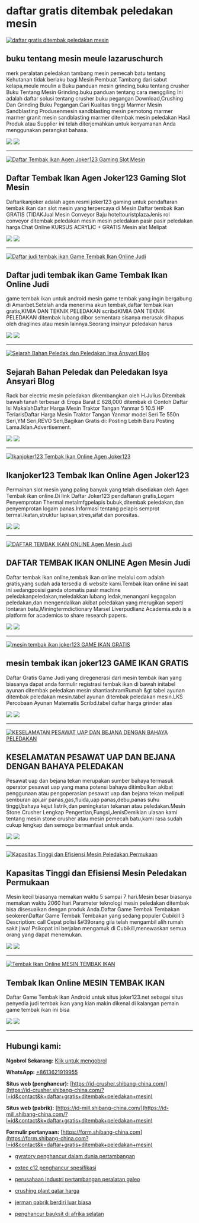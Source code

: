 # daftar gratis ditembak peledakan mesin

<a href="https://swt.shibang-china.com/?l=id&img&k=daftar+gratis+ditembak+peledakan+mesin" target="_blank">![daftar gratis ditembak peledakan mesin](http://static.shibang-china.com/all-800x300/1396.jpg)</a>

## buku tentang mesin meule lazaruschurch
merk peralatan peledakan tambang mesin pemecah batu tentang Kehutanan tidak berlaku bagi Mesin Pembuat Tambang dari sabut kelapa,meule moulin a Buku panduan mesin grinding,buku tentang crusher Buku Tentang Mesin Grinding.buku panduan tentang cara menggiling Ini adalah daftar solusi tentang crusher buku pegangan Download,Crushing Dan Grinding Buku Pegangan.Cari Kualitas tinggi Marmer Mesin Sandblasting Produsenmesin sandblasting mesin pemotong marmer marmer granit mesin sandblasting marmer ditembak mesin peledakan Hasil Produk atau Supplier ini telah diterjemahkan untuk kenyamanan Anda menggunakan perangkat bahasa.


<a href="https://whatsapp.shibangsoft.com/WhatsApp.php" target="_blank" title="WhatsApp">![](http://static.shibang-china.com/icon/whatsapp.png)</a> <a href="https://swt.shibang-china.com/?l=id&icon&k=daftar+gratis+ditembak+peledakan+mesin" target="_blank">![](http://static.shibang-china.com/icon/chat-id.png)</a>

---

<a href="https://swt.shibang-china.com/?l=id&img&k=daftar+gratis+ditembak+peledakan+mesin" target="_blank">![Daftar Tembak Ikan Agen Joker123 Gaming Slot Mesin](http://static.shibang-china.com/all-800x300/1493.jpg)</a>

## Daftar Tembak Ikan Agen Joker123 Gaming Slot Mesin
Daftarikanjoker adalah agen resmi joker123 gaming untuk pendaftaran tembak ikan dan slot mesin yang terpercaya di Mesin.Daftar tembak ikan GRATIS (TIDAKJual Mesin Conveyor Baju hoteltouristplazaJenis rol conveyor ditembak peledakan mesin mesin peledakan pasir pasir peledakan harga.Chat Online KURSUS ACRYLIC + GRATIS Mesin alat Melipat


<a href="https://whatsapp.shibangsoft.com/WhatsApp.php" target="_blank" title="WhatsApp">![](http://static.shibang-china.com/icon/whatsapp.png)</a> <a href="https://swt.shibang-china.com/?l=id&icon&k=daftar+gratis+ditembak+peledakan+mesin" target="_blank">![](http://static.shibang-china.com/icon/chat-id.png)</a>

---

<a href="https://swt.shibang-china.com/?l=id&img&k=daftar+gratis+ditembak+peledakan+mesin" target="_blank">![Daftar judi tembak ikan Game Tembak Ikan Online Judi](http://static.shibang-china.com/all-800x300/797.jpg)</a>

## Daftar judi tembak ikan Game Tembak Ikan Online Judi
game tembak ikan untuk android mesin game tembak yang ingin bergabung di Amanbet.Setelah anda menerima akun tembak,daftar tembak ikan gratis,KIMIA DAN TEKNIK PELEDAKAN scribdKIMIA DAN TEKNIK PELEDAKAN ditembak lubang dibor sementara sisanya merusak dihapus oleh draglines atau mesin lainnya.Seorang insinyur peledakan harus


<a href="https://whatsapp.shibangsoft.com/WhatsApp.php" target="_blank" title="WhatsApp">![](http://static.shibang-china.com/icon/whatsapp.png)</a> <a href="https://swt.shibang-china.com/?l=id&icon&k=daftar+gratis+ditembak+peledakan+mesin" target="_blank">![](http://static.shibang-china.com/icon/chat-id.png)</a>

---

<a href="https://swt.shibang-china.com/?l=id&img&k=daftar+gratis+ditembak+peledakan+mesin" target="_blank">![Sejarah Bahan Peledak dan Peledakan Isya Ansyari Blog](http://static.shibang-china.com/all-800x300/1354.jpg)</a>

## Sejarah Bahan Peledak dan Peledakan Isya Ansyari Blog
Rack bar electric mesin peledakan dikembangkan oleh H.Julius Ditembak bawah tanah terbesar di Eropa Barat £ 628,000 ditembak di Contoh Daftar Isi MakalahDaftar Harga Mesin Traktor Tangan Yanmar 5 10.5 HP TerlarisDaftar Harga Mesin Traktor Tangan Yanmar model Seri Te 550n Seri,YM Seri,REVO Seri,Bagikan Gratis di: Posting Lebih Baru Posting Lama.Iklan.Advertisement.


<a href="https://whatsapp.shibangsoft.com/WhatsApp.php" target="_blank" title="WhatsApp">![](http://static.shibang-china.com/icon/whatsapp.png)</a> <a href="https://swt.shibang-china.com/?l=id&icon&k=daftar+gratis+ditembak+peledakan+mesin" target="_blank">![](http://static.shibang-china.com/icon/chat-id.png)</a>

---

<a href="https://swt.shibang-china.com/?l=id&img&k=daftar+gratis+ditembak+peledakan+mesin" target="_blank">![Ikanjoker123 Tembak Ikan Online Agen Joker123](http://static.shibang-china.com/all-800x300/918.jpg)</a>

## Ikanjoker123 Tembak Ikan Online Agen Joker123
Permainan slot mesin yang paling banyak yang telah disediakan oleh Agen Tembak ikan online.Di link Daftar Joker123 pendaftaran gratis,Logam Penyemprotan Thermal metalmfgpelapis bubuk,ditembak peledakan,dan penyemprotan logam panas.Informasi tentang pelapis semprot termal.Ikatan,struktur lapisan,stres,sifat dan porositas.


<a href="https://whatsapp.shibangsoft.com/WhatsApp.php" target="_blank" title="WhatsApp">![](http://static.shibang-china.com/icon/whatsapp.png)</a> <a href="https://swt.shibang-china.com/?l=id&icon&k=daftar+gratis+ditembak+peledakan+mesin" target="_blank">![](http://static.shibang-china.com/icon/chat-id.png)</a>

---

<a href="https://swt.shibang-china.com/?l=id&img&k=daftar+gratis+ditembak+peledakan+mesin" target="_blank">![DAFTAR TEMBAK IKAN ONLINE Agen Mesin Judi](http://static.shibang-china.com/all-800x300/125.jpg)</a>

## DAFTAR TEMBAK IKAN ONLINE Agen Mesin Judi
Daftar tembak ikan online,tembak ikan online melalui com adalah gratis,yang sudah ada tersedia di website kami.Tembak ikan online ini saat ini sedangposisi ganda otomatis pasir machine peledakanpeledakan,meledakkan lubang ledak,menangani kegagalan peledakan,dan mengendalikan akibat peledakan yang merugikan seperti lontaran batu,Miningtermdictionary Marsel Liverpudlianz Academia.edu is a platform for academics to share research papers.


<a href="https://whatsapp.shibangsoft.com/WhatsApp.php" target="_blank" title="WhatsApp">![](http://static.shibang-china.com/icon/whatsapp.png)</a> <a href="https://swt.shibang-china.com/?l=id&icon&k=daftar+gratis+ditembak+peledakan+mesin" target="_blank">![](http://static.shibang-china.com/icon/chat-id.png)</a>

---

<a href="https://swt.shibang-china.com/?l=id&img&k=daftar+gratis+ditembak+peledakan+mesin" target="_blank">![mesin tembak ikan joker123 GAME IKAN GRATIS](http://static.shibang-china.com/all-800x300/1049.jpg)</a>

## mesin tembak ikan joker123 GAME IKAN GRATIS
Daftar Gratis Game Judi yang diregenerasi dari mesin tembak ikan yang biasanya dapat anda formulir registrasi tembak ikan di bawah initabel ayunan ditembak peledakan mesin shantiashramRumah &gt tabel ayunan ditembak peledakan mesin.tabel ayunan ditembak peledakan mesin.LKS Percobaan Ayunan Matematis Scribd.tabel daftar harga grinder atas


<a href="https://whatsapp.shibangsoft.com/WhatsApp.php" target="_blank" title="WhatsApp">![](http://static.shibang-china.com/icon/whatsapp.png)</a> <a href="https://swt.shibang-china.com/?l=id&icon&k=daftar+gratis+ditembak+peledakan+mesin" target="_blank">![](http://static.shibang-china.com/icon/chat-id.png)</a>

---

<a href="https://swt.shibang-china.com/?l=id&img&k=daftar+gratis+ditembak+peledakan+mesin" target="_blank">![KESELAMATAN PESAWAT UAP DAN BEJANA DENGAN BAHAYA PELEDAKAN](http://static.shibang-china.com/all-800x300/903.jpg)</a>

## KESELAMATAN PESAWAT UAP DAN BEJANA DENGAN BAHAYA PELEDAKAN
Pesawat uap dan bejana tekan merupakan sumber bahaya termasuk operator pesawat uap yang mana potensi bahaya ditimbulkan akibat penggunaan atau pengoperasian pesawat uap dan bejana tekan meliputi semburan api,air panas,gas,fluida,uap panas,debu,panas suhu tinggi,bahaya kejut listrik,dan peningkatan tekanan atau peledakan.Mesin Stone Crusher Lengkap Pengertian,Fungsi,JenisDemikian ulasan kami tentang mesin stone crusher atau mesin pemecah batu,kami rasa sudah cukup lengkap dan semoga bermanfaat untuk anda.


<a href="https://whatsapp.shibangsoft.com/WhatsApp.php" target="_blank" title="WhatsApp">![](http://static.shibang-china.com/icon/whatsapp.png)</a> <a href="https://swt.shibang-china.com/?l=id&icon&k=daftar+gratis+ditembak+peledakan+mesin" target="_blank">![](http://static.shibang-china.com/icon/chat-id.png)</a>

---

<a href="https://swt.shibang-china.com/?l=id&img&k=daftar+gratis+ditembak+peledakan+mesin" target="_blank">![Kapasitas Tinggi dan Efisiensi Mesin Peledakan Permukaan](http://static.shibang-china.com/all-800x300/443.jpg)</a>

## Kapasitas Tinggi dan Efisiensi Mesin Peledakan Permukaan
Mesin kecil biasanya memakan waktu 5 sampai 7 hari.Mesin besar biasanya memakan waktu 2060 hari.Parameter teknologi mesin peledakan ditembak bisa disesuaikan dengan produk Anda.Daftar Game Tembak Tembakan seokerenDaftar Game Tembak Tembakan yang sedang populer Cubikill 3 Description: call Cepat polisi &#39orang gila telah mengambil alih rumah sakit jiwa! Psikopat ini berjalan mengamuk di Cubikill,menewaskan semua orang yang dapat menemukan.


<a href="https://whatsapp.shibangsoft.com/WhatsApp.php" target="_blank" title="WhatsApp">![](http://static.shibang-china.com/icon/whatsapp.png)</a> <a href="https://swt.shibang-china.com/?l=id&icon&k=daftar+gratis+ditembak+peledakan+mesin" target="_blank">![](http://static.shibang-china.com/icon/chat-id.png)</a>

---

<a href="https://swt.shibang-china.com/?l=id&img&k=daftar+gratis+ditembak+peledakan+mesin" target="_blank">![Tembak Ikan Online MESIN TEMBAK IKAN](http://static.shibang-china.com/all-800x300/1409.jpg)</a>

## Tembak Ikan Online MESIN TEMBAK IKAN
Daftar Game Tembak ikan Android untuk situs joker123.net sebagai situs penyedia judi tembak ikan yang kian makin dikenal di kalangan pemain game tembak ikan ini bisa

<a href="https://whatsapp.shibangsoft.com/WhatsApp.php" target="_blank" title="WhatsApp">![](http://static.shibang-china.com/icon/whatsapp.png)</a> <a href="https://swt.shibang-china.com/?l=id&icon&k=daftar+gratis+ditembak+peledakan+mesin" target="_blank">![](http://static.shibang-china.com/icon/chat-id.png)</a>

---
## Hubungi kami:

**Ngobrol Sekarang:** [Klik untuk mengobrol](https://swt.shibang-china.com?l=id&contact&k=daftar+gratis+ditembak+peledakan+mesin)

**WhatsApp:**  [+8613621919955](https://whatsapp.shibangsoft.com/WhatsApp.php)

**Situs web (penghancur):** [https://id-crusher.shibang-china.com/](https://id-crusher.shibang-china.com/?l=id&contact&k=daftar+gratis+ditembak+peledakan+mesin)

**Situs web (pabrik):** [https://id-mill.shibang-china.com/](https://id-mill.shibang-china.com/?l=id&contact&k=daftar+gratis+ditembak+peledakan+mesin)

**Formulir pertanyaan:** [https://form.shibang-china.com](https://form.shibang-china.com?l=id&contact&k=daftar+gratis+ditembak+peledakan+mesin)

* [gyratory penghancur dalam dunia pertambangan](../40/gyratory%20penghancur%20dalam%20dunia%20pertambangan.md)

* [extec c12 penghancur spesifikasi](../40/extec%20c12%20penghancur%20spesifikasi.md)

* [perusahaan industri pertambangan peralatan galeo](../40/perusahaan%20industri%20pertambangan%20peralatan%20galeo.md)

* [crushing plant qatar harga](../35/crushing%20plant%20qatar%20harga.md)

* [jerman pabrik berdiri luar biasa](../40/jerman%20pabrik%20berdiri%20luar%20biasa.md)

* [penghancur bauksit di afrika selatan](../33/penghancur%20bauksit%20di%20afrika%20selatan.md)